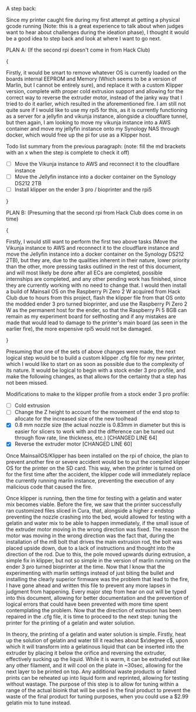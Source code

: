 A step back:

Since my printer caught fire during my first attempt at getting a physical gcode running (Note: this is a great experience to talk about when judges want to hear about challenges during the ideation phase), I thought it would be a good idea to step back and look at where I want to go next.

PLAN A: (If the second rpi doesn't come in from Hack Club)

{

Firstly, it would be smart to remove whatever OS is currently loaded on the boards internal EEPROM and Memory (Which seems to be a version of Marlin, but I cannot be entirely sure), and replace it with a custom Klipper version, complete with proper cold extrusion support and allowing for the correct way to reverse the extruder motor, instead of the janky way that I tried to do it earlier, which resulted in the aforementioned fire. I am still not quite sure if I would like to use my rpi5 for this, as it is currently functioning as a server for a jellyfin and vikunja instance, alongside a cloudflare tunnel, but then again, I am looking to move my vikunja instance into a AWS container and move my jellyfin instance onto my Synology NAS through docker, which would free up the pi for use as a Klipper host.

Todo list summary from the previous paragraph: (note: fill the md brackets with an x when the step is complete to check it off)

- [ ] Move the Vikunja instance to AWS and reconnect it to the cloudflare instance
- [ ] Move the Jellyfin instance into a docker container on the Synology DS212 2TB
- [ ] Install klipper on the ender 3 pro / bioprinter and the rpi5

}

PLAN B: (Presuming that the second rpi from Hack Club does come in on time)


{

Firstly, I would still want to perform the first two above tasks (Move the Vikunja instance to AWS and reconnect it to the cloudflare instance and move the Jellyfin instance into a docker container on the Synology DS212 2TB), but they are, due to the qualities inherent in their nature, lower priority than the other, more pressing tasks outlined in the rest of this document, and will most likely be done after all ECs are completed, possible internships are completed, and any other pending work has finished, since they are currently working with no need to change that. I would then install a build of Mainsail OS on the Raspberry Pi Zero 2 W acquired from Hack Club due to hours from this project, flash the klipper file from that OS onto the modded ender 3 pro turned bioprinter, and use the Raspberry Pi Zero 2 W as the permanent host for the ender, so that the Raspberry Pi 5 8GB can remain as my experiment board for selfhosting and if any mistakes are made that would lead to damage to the printer's main board (as seen in the earlier fire), the more expensive rpi5 would not be damaged.

}

Presuming that one of the sets of above changes were made, the next logical step would be to build a custom klipper .cfg file for my new printer, which I would like to start on as soon as possible due to the complexity of its nature. It would be logical to begin with a stock ender 3 pro profile, and make the following changes, as that allows for the certainty that a step has not been missed.

Modifications to make to the klipper profile from a stock ender 3 pro profile:

- [ ] Cold extrusion
- [ ] Change the Z height to account for the movement of the end stop to allocate for the increased size of the new toolhead
- [x] 0.8 mm nozzle size (the actual nozzle is 0.83mm in diameter but this is easier for slicers to work with and the difference can be tuned out through flow rate, line thickness, etc.) [CHANGED LINE 64]
- [x] Reverse the extruder motor [CHANGED LINE 60]

Once MainsailOS/Klipper has been installed on the rpi of choice, the plan to prevent another fire or severe accident would be to put the compiled klipper OS for the printer on the SD card. This way, when the printer is turned on for the first time after the accident, the klipper code will immediately replace the currently running marlin instance, preventing the execution of any malicious code that caused the fire.

Once klipper is running, then the time for testing with a gelatin and water mix becomes viable. Before the fire, we saw that the printer successfully ran customized files sliced in Cura, that, alongside a higher z endstop preventing the nozzle crashing into the bed, would allowed for testing with a gelatin and water mix to be able to happen immediately, if the small issue of the extruder motor moving in the wrong direction was fixed. The reason the motor was moving in the wrong direction was the fact that, during the installation of the m8 bolt that drives the main extrusion rod, the bolt was placed upside down, due to a lack of instructions and thought into the direction of the rod. Due to this, the pole moved upwards during extrusion, a simple fix in klipper, but not so simple in the version of marlin running on the ender 3 pro turned bioprinter at the time. Now that I know that the experimenting with marlin settings instead of just biting the bullet and installing the clearly superior firmware was the problem that lead to the fire, I have gone ahead and written this file to prevent any more lapses in judgment from happening. Every major step from hear on out will be typed into this document, allowing for better documentation and the prevention of logical errors that could have been prevented with more time spent contemplating the problem. Now that the direction of extrusion has been repaired in the .cfg file, it is time to proceed to the next step: tuning the printer for the printing of a gelatin and water solution.

In theory, the printing of a gelatin and water solution is simple. Firstly, heat up the solution of gelatin and water till it reaches about $x\degree c$, upon which it will transform into a gelatinous liquid that can be inserted into the extruder by placing it below the orifice and reversing the extruder, effectively sucking up the liquid. While it is warm, it can be extruded out like any other filament, and it will cool on the plate in ~30sec, allowing for the next layer to be printed on top. Any additional waste products or failed prints can be reheated up into liquid form and reprinted, allowing for testing without wastage. The purpose of this step is to allow for tuning within a range of the actual bioink that will be used in the final product to prevent the waste of the final product for tuning purposes, when you could use a $2.99 gelatin mix to tune instead.
